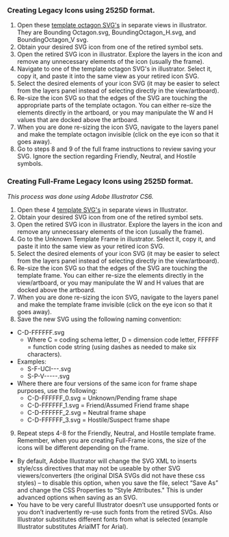 ### Creating Legacy Icons using 2525D format.
1. Open these [template octagon SVG's](https://github.com/Esri/joint-military-symbology-xml/tree/master/svg/MIL_STD_2525D_Symbols) in separate views in illustrator. They are Bounding Octagon.svg, BoundingOctagon_H.svg, and BoundingOctagon_V svg.
2. Obtain your desired SVG icon from one of the retired symbol sets.
3. Open the retired SVG icon in illustrator. Explore the layers in the icon and remove any unnecessary elements of the icon (usually the frame).
4. Navigate to one of the template octagon SVG's in illustrator. Select it, copy it, and paste it into the same view as your retired icon SVG. 
5. Select the desired elements of your icon SVG (it may be easier to select from the layers panel instead of selecting directly in the view/artboard).
6. Re-size the icon SVG so that the edges of the SVG are touching the appropriate parts of the template octagon. You can either re-size the elements directly in the artboard, or you may manipulate the W and H values that are docked above the artboard.
7. When you are done re-sizing the icon SVG, navigate to the layers panel and make the template octagon invisible (click on the eye icon so that it goes away).
8. Go to steps 8 and 9 of the full frame instructions to review saving your SVG. Ignore the section regarding Friendly, Neutral, and Hostile symbols. 


### Creating Full-Frame Legacy Icons using 2525D format.

*This process was done using Adobe Illustrator CS6.*

1. Open these 4 [template SVG's](https://github.com/Esri/joint-military-symbology-xml/tree/master/svg/MIL_STD_2525D_Symbols/Frames/Template) in separate views in Illustrator. 
2. Obtain your desired SVG icon from one of the retired symbol sets.
3. Open the retired SVG icon in illustrator. Explore the layers in the icon and remove any unnecessary elements of the icon (usually the frame).
4. Go to the Unknown Template Frame in illustrator. Select it, copy it, and paste it into the same view as your retired icon SVG.
5. Select the desired elements of your icon SVG (it may be easier to select from the layers panel instead of selecting directly in the view/artboard). 
6. Re-size the icon SVG so that the edges of the SVG are touching the template frame. You can either re-size the elements directly in the view/artboard, or you may manipulate the W and H values that are docked above the artboard. 
7. When you are done re-sizing the icon SVG, navigate to the layers panel and make the template frame invisible (click on the eye icon so that it goes away). 
8. Save the new SVG using the following naming convention: 
  * C-D-FFFFFF.svg
    * Where C = coding schema letter, D = dimension code letter, FFFFFF = function code string (using dashes as needed to make six characters).
  * Examples:
    * S-F-UCI---.svg 
    * S-P-V-----.svg
  * Where there are four versions of the same icon for frame shape purposes, use the following:
    * C-D-FFFFFF_0.svg = Unknown/Pending frame shape 
    * C-D-FFFFFF_1.svg = Friend/Assumed Friend frame shape 
    * C-D-FFFFFF_2.svg = Neutral frame shape 
    * C-D-FFFFFF_3.svg = Hostile/Suspect frame shape
9. Repeat steps 4-8 for the Friendly, Neutral, and Hostile template frame. Remember, when you are creating Full-Frame icons, the size of the icons will be different depending on the frame. 
  * By default, Adobe Illustrator will change the SVG XML to inserts style/css directives that may not be useable by other SVG viewers/converters (the original DISA SVGs did not have these css styles) – to disable this option, when you save the file, select “Save As” and change the CSS Properties to “Style Attributes." This is under advanced options when saving as an SVG.
  * You have to be very careful Illustrator doesn’t use unsupported fonts or you don’t inadvertently re-use such fonts from the retired SVGs. Also Illustrator substitutes different fonts from what is selected (example Illustrator substitutes ArialMT for Arial). 




